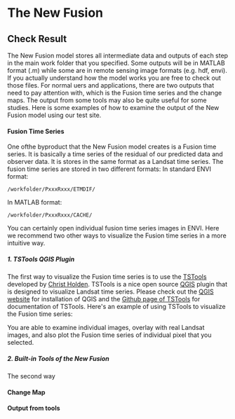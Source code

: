 # The New Fusion
## Check Result
The New Fusion model stores all intermediate data and outputs of each step in the main work folder that you specified. Some outputs will be in MATLAB format (.m) while some are in remote sensing image formats (e.g. hdf, envi). If you actually understand how the model works you are free to check out those files. For normal uers and applications, there are two outputs that need to pay attention with, which is the Fusion time series and the change maps. The output from some tools may also be quite useful for some studies. Here is some examples of how to examine the output of the New Fusion model using our test site.

#### Fusion Time Series
One ofthe byproduct that the New Fusion model creates is a Fusion time series. It is basically a time series of the residual of our predicted data and observer data. It is stores in the same format as a Landsat time series. The fusion time series are stored in two different formats:
In standard ENVI format:

    /workfolder/PxxxRxxx/ETMDIF/

In MATLAB format:

    /workfolder/PxxxRxxx/CACHE/

You can certainly open individual fusion time series images in ENVI. Here we recommend two other ways to visualize the Fusion time series in a more intuitive way.

##### 1. TSTools QGIS Plugin

The first way to visualize the Fusion time series is to use the [TSTools](https://github.com/ceholden/TSTools) developed by [Christ Holden](http://ceholden.github.io/). TSTools is a nice open source [QGIS](http://www.qgis.org/en/site/) plugin that is designed to visualize Landsat time series. Please check out the [QGIS website](http://www.qgis.org/en/site/) for installation of QGIS and the [Github page of TSTools](https://github.com/ceholden/TSTools) for documentation of TSTools. Here's an example of using TSTools to visualize the Fusion time series:

You are able to examine individual images, overlay with real Landsat images, and also plot the Fusion time series of individual pixel that you selected.

##### 2. Built-in Tools of the New Fusion

The second way 

#### Change Map


#### Output from tools
